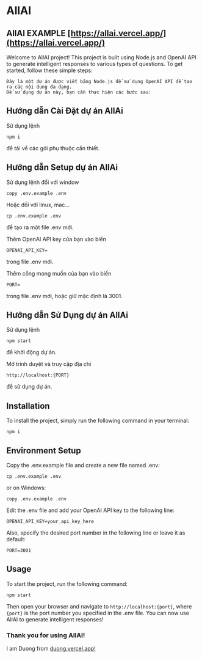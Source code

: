 # AllAI

## AllAI EXAMPLE [https://allai.vercel.app/](https://allai.vercel.app/)

Welcome to AllAI project! This project is built using Node.js and OpenAI API to generate intelligent responses to various types of questions. To get started, follow these simple steps:

    Đây là một dự án được viết bằng Node.js để sử dụng OpenAI API để tạo ra các nội dung đa dạng.
    Để sử dụng dự án này, bạn cần thực hiện các bước sau:

## Hướng dẫn Cài Đặt dự án AllAi

Sử dụng lệnh

    npm i

để tải về các gói phụ thuộc cần thiết.

## Hướng dẫn Setup dự án AllAi

Sử dụng lệnh đối với window

    copy .env.example .env

Hoặc đối với linux, mac...

    cp .env.example .env

để tạo ra một file .env mới.

Thêm OpenAI API key của bạn vào biến

    OPENAI_API_KEY=

trong file .env mới.

Thêm cổng mong muốn của bạn vào biến

    PORT=

trong file .env mới, hoặc giữ mặc định là 3001.

## Hướng dẫn Sử Dụng dự án AllAi

Sử dụng lệnh

    npm start

để khởi động dự án.

Mở trình duyệt và truy cập địa chỉ

    http://localhost:{PORT}

để sử dụng dự án.


## Installation

To install the project, simply run the following command in your terminal:

    npm i

## Environment Setup

Copy the .env.example file and create a new file named .env:

    cp .env.example .env

or on Windows:

    copy .env.example .env

Edit the .env file and add your OpenAI API key to the following line:

    OPENAI_API_KEY=your_api_key_here

Also, specify the desired port number in the following line or leave it as default:

    PORT=3001

## Usage

To start the project, run the following command:

    npm start

Then open your browser and navigate to `http://localhost:{port}`, where `{port}` is the port number you specified in the .env file. You can now use AllAI to generate intelligent responses!
### Thank you for using AllAI!
I am Duong from [duong.vercel.app!](https://duong.vercel.app/)